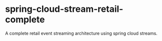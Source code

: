 # spring-cloud-stream-retail-complete
 A complete retail event streaming architecture using spring cloud streams.
